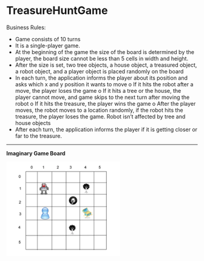 # TreasureHuntGame

Business Rules:
- Game consists of 10 turns
- It is a single-player game.
- At the beginning of the game the size of the board is determined by the player, the board size
cannot be less than 5 cells in width and height.
- After the size is set, two tree objects, a house object, a treasured object, a robot object, and a
player object is placed randomly on the board
- In each turn, the application informs the player about its position and asks which x and y position
it wants to move
o If it hits the robot after a move, the player loses the game
o If it hits a tree or the house, the player cannot move, and game skips to the next turn after
moving the robot
o If it hits the treasure, the player wins the game
o After the player moves, the robot moves to a location randomly, if the robot hits the treasure,
the player loses the game. Robot isn’t affected by tree and house objects
- After each turn, the application informs the player if it is getting closer or far to the treasure.

---

**Imaginary Game Board**

<img width="300" alt="gametable" src="https://github.com/asll8/TreasureHuntGame/blob/master/imaginary_board.png">
